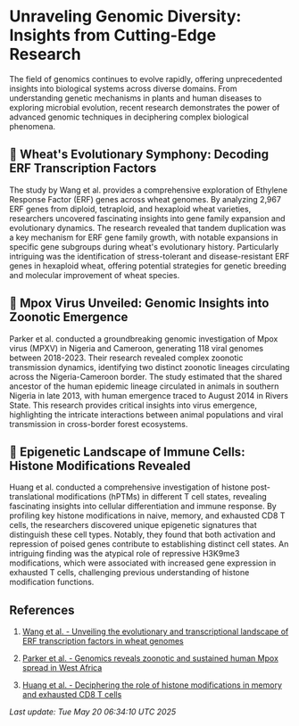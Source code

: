 # Unraveling Genomic Diversity: Insights from Cutting-Edge Research

The field of genomics continues to evolve rapidly, offering unprecedented insights into biological systems across diverse domains. From understanding genetic mechanisms in plants and human diseases to exploring microbial evolution, recent research demonstrates the power of advanced genomic techniques in deciphering complex biological phenomena.

## 🧬 Wheat's Evolutionary Symphony: Decoding ERF Transcription Factors

The study by Wang et al. provides a comprehensive exploration of Ethylene Response Factor (ERF) genes across wheat genomes. By analyzing 2,967 ERF genes from diploid, tetraploid, and hexaploid wheat varieties, researchers uncovered fascinating insights into gene family expansion and evolutionary dynamics. The research revealed that tandem duplication was a key mechanism for ERF gene family growth, with notable expansions in specific gene subgroups during wheat's evolutionary history. Particularly intriguing was the identification of stress-tolerant and disease-resistant ERF genes in hexaploid wheat, offering potential strategies for genetic breeding and molecular improvement of wheat species.

## 🦠 Mpox Virus Unveiled: Genomic Insights into Zoonotic Emergence

Parker et al. conducted a groundbreaking genomic investigation of Mpox virus (MPXV) in Nigeria and Cameroon, generating 118 viral genomes between 2018-2023. Their research revealed complex zoonotic transmission dynamics, identifying two distinct zoonotic lineages circulating across the Nigeria-Cameroon border. The study estimated that the shared ancestor of the human epidemic lineage circulated in animals in southern Nigeria in late 2013, with human emergence traced to August 2014 in Rivers State. This research provides critical insights into virus emergence, highlighting the intricate interactions between animal populations and viral transmission in cross-border forest ecosystems.

## 🧪 Epigenetic Landscape of Immune Cells: Histone Modifications Revealed

Huang et al. conducted a comprehensive investigation of histone post-translational modifications (hPTMs) in different T cell states, revealing fascinating insights into cellular differentiation and immune response. By profiling key histone modifications in naive, memory, and exhausted CD8 T cells, the researchers discovered unique epigenetic signatures that distinguish these cell types. Notably, they found that both activation and repression of poised genes contribute to establishing distinct cell states. An intriguing finding was the atypical role of repressive H3K9me3 modifications, which were associated with increased gene expression in exhausted T cells, challenging previous understanding of histone modification functions.

## References

1. [Wang et al. - Unveiling the evolutionary and transcriptional landscape of ERF transcription factors in wheat genomes](https://pubmed.ncbi.nlm.nih.gov/40389830)

2. [Parker et al. - Genomics reveals zoonotic and sustained human Mpox spread in West Africa](https://pubmed.ncbi.nlm.nih.gov/40388983)

3. [Huang et al. - Deciphering the role of histone modifications in memory and exhausted CD8 T cells](https://pubmed.ncbi.nlm.nih.gov/40389726)

*Last update: Tue May 20 06:34:10 UTC 2025*
